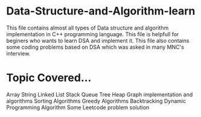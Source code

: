 # Data-Structure-and-Algorithm-learn

This file contains almost all types of Data structure and algorithm implementation in C++ programming language.
This file is helpfull for beginers who wants to learn DSA and implement it.
This file also contains some coding problems based on DSA which was asked in many MNC's interview.

# Topic Covered...
Array
String
Linked List
Stack
Queue
Tree
Heap
Graph implementation and algorithms
Sorting Algorithms
Greedy Algorithms
Backtracking
Dynamic Programming Algorithm
Some Leetcode problem solution
